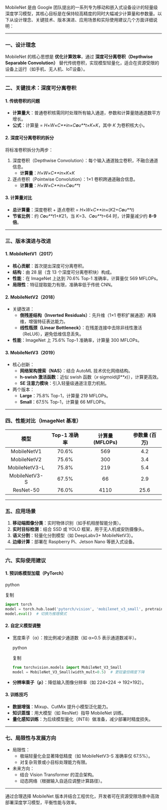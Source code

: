 MobileNet 是由 Google 团队提出的一系列专为移动和嵌入式设备设计的轻量级深度学习模型，其核心目标是在保持较高精度的同时大幅减少计算量和参数量。以下从设计理念、关键技术、版本演进、应用场景和实际使用建议几个方面详细说明：

------

### **一、设计理念**

MobileNet 的核心思想是 **优化计算效率**，通过 **深度可分离卷积（Depthwise Separable Convolution）** 替代传统卷积，实现模型轻量化，适合在资源受限的设备上运行（如手机、无人机、IoT设备）。

------

### **二、关键技术：深度可分离卷积**

#### **1. 传统卷积的问题**

- **计算量大**：普通卷积核需同时处理所有输入通道，参数和计算量随通道数平方增长。
- **公式**：计算量 = *H*×*W*×*C**in*×*C**o**u**t*×*K*×*K*，其中 *K* 为卷积核大小。

#### **2. 深度可分离卷积的拆分**

将标准卷积拆分为两步：

1. 深度卷积（Depthwise Convolution）：每个输入通道独立卷积，不融合通道信息。
   - **计算量**：*H*×*W*×*C**in*×*K*×*K*
2. 逐点卷积（Pointwise Convolution）：1×1 卷积跨通道融合信息。
   - **计算量**：*H*×*W*×*C**in*×*C**o**u**t*

#### **3. 计算量对比**

- **总计算量**：深度卷积 + 逐点卷积 = *H*×*W*×*C**in*×(*K*2+*C**o**u**t*)
- **节省比例**：约 *C**o**u**t*1+*K*21，当 *K*=3、*C**o**u**t*=64 时，计算量减少约 **8-9 倍**。

------

### **三、版本演进与改进**

#### **1. MobileNetV1（2017）**

- **核心贡献**：首次提出深度可分离卷积。
- **结构**：由 28 层（含 13 个深度可分离卷积块）构成。
- **性能**：在 ImageNet 上达到 70.6% Top-1 准确率，计算量仅 569 MFLOPs。
- **局限性**：特征提取能力有限，准确率低于传统 CNN。

#### **2. MobileNetV2（2018）**

- 关键改进：
  - **倒残差结构（Inverted Residuals）**：先升维（1×1 卷积扩展通道）再降维，增强特征表达能力。
  - **线性瓶颈（Linear Bottleneck）**：在残差连接中去除非线性激活（ReLU6），避免低维信息丢失。
- **性能**：ImageNet 上 75.6% Top-1 准确率，计算量 300 MFLOPs。

#### **3. MobileNetV3（2019）**

- 核心创新：
  - **网络架构搜索（NAS）**：结合 AutoML 技术优化网络结构。
  - **h-swish 激活函数**：近似 swish 函数（*x*⋅sigmoid(*β**x*)），计算更高效。
  - **SE 注意力模块**：引入轻量级通道注意力机制。
- 两个版本：
  - **Large**：75.8% Top-1，计算量 219 MFLOPs。
  - **Small**：67.5% Top-1，计算量 66 MFLOPs。

------

### **四、性能对比（ImageNet 基准）**

|     模型      | Top-1 准确率 | 计算量 (MFLOPs) | 参数量 (百万) |
| :-----------: | :----------: | :-------------: | :-----------: |
|  MobileNetV1  |    70.6%     |       569       |      4.2      |
|  MobileNetV2  |    75.6%     |       300       |      3.4      |
| MobileNetV3-L |    75.8%     |       219       |      5.4      |
| MobileNetV3-S |    67.5%     |       66        |      2.9      |
|   ResNet-50   |    76.0%     |      4110       |     25.6      |

------

### **五、应用场景**

1. **移动端图像分类**：实时物体识别（如手机相册智能分类）。
2. **实时目标检测**：结合 SSD 或 YOLO 框架，用于无人机或安防摄像头。
3. **语义分割**：轻量化分割模型（如 DeepLabv3+ MobileNetV3）。
4. **边缘计算**：部署在 Raspberry Pi、Jetson Nano 等嵌入式设备。

------

### **六、实际使用建议**

#### **1. 预训练模型加载（PyTorch）**

python

复制

```python
import torch
model = torch.hub.load('pytorch/vision', 'mobilenet_v3_small', pretrained=True)
model.eval()  # 切换为推理模式
```

#### **2. 自定义模型调整**

- 宽度乘子（α）：按比例减少通道数（如 α=0.5 表示通道数减半）。

  python

  复制

  ```python
  from torchvision.models import MobileNet_V3_Small
  model = MobileNet_V3_Small(width_mult=0.5)  # 更轻量但精度下降
  ```

- **分辨率乘子（ρ）**：降低输入图像分辨率（如 224×224 → 192×192）。

#### **3. 训练技巧**

- **数据增强**：Mixup、CutMix 提升小模型泛化能力。
- **知识蒸馏**：用大模型（如 ResNet）指导 MobileNet 训练。
- **量化感知训练**：为后续模型量化（INT8）做准备，减少部署时精度损失。

------

### **七、局限性与发展方向**

- 局限性：
  - 极端轻量化会显著降低精度（如 MobileNetV3-S 准确率仅 67.5%）。
  - 对复杂背景或小目标处理能力有限。
- 未来方向：
  - 结合 Vision Transformer 的混合架构。
  - 动态网络（根据输入自适应调整计算路径）。

------

通过合理选择 MobileNet 版本并结合工程优化，开发者可在资源受限场景中高效部署深度学习模型，平衡性能与效率。
